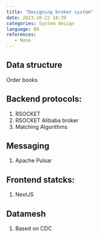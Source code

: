 ```yaml
---
title: "Designing broker system"
date: 2023-10-22 18:39
categories: System design
language: EN
references:
   - None
---
```

## Data structure

Order books 

## Backend protocols:
1. RSOCKET
2. RSOCKET Alibaba broker
3. Matching Algorithms

## Messaging 
1. Apache Pulsar

## Frontend statcks:
1. NextJS

## Datamesh
1. Based on CDC 